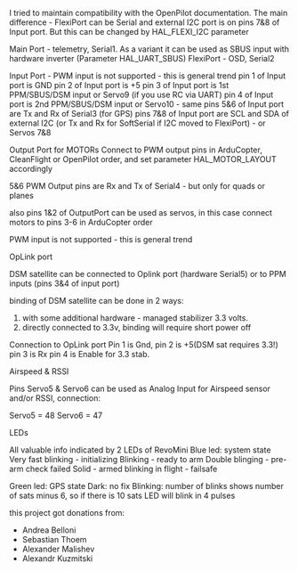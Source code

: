 I tried to maintain compatibility with the OpenPilot documentation. The main difference - FlexiPort can 
be Serial and external I2C port is on pins 7&8 of Input port. But this can be changed by HAL_FLEXI_I2C parameter


Main Port - telemetry, Serial1. As a variant it can be used as SBUS input with hardware inverter (Parameter HAL_UART_SBUS)
FlexiPort - OSD, Serial2


Input Port - PWM input is not supported - this is general trend
pin 1 of Input port is GND
pin 2 of Input port is +5
pin 3 of Input port is 1st PPM/SBUS/DSM input or Servo9 (if you use RC via UART)
pin 4 of Input port is 2nd PPM/SBUS/DSM input or Servo10 - same
pins 5&6 of Input port are Tx and Rx of Serial3 (for GPS)
pins 7&8 of Input port are SCL and SDA of external I2C (or Tx and Rx for SoftSerial if I2C moved to FlexiPort) - or Servos 7&8


Output Port for MOTORs
Connect to PWM output pins in ArduCopter, CleanFlight or OpenPilot order, and set parameter HAL_MOTOR_LAYOUT accordingly

5&6 PWM Output pins are Rx and Tx of Serial4 - but only for quads or planes

also pins 1&2 of OutputPort can be used as servos, in this case connect motors to pins 3-6 in ArduCopter order


PWM input is not supported - this is general trend



OpLink port

DSM satellite can be connected to Oplink port (hardware Serial5) or to PPM inputs (pins 3&4 of input port)

binding of DSM satellite can be done in 2 ways:
1. with some additional hardware - managed stabilizer 3.3 volts. 
2. directly connected to 3.3v, binding will require short power off

Connection to OpLink port
Pin 1 is Gnd, 
pin 2 is +5(DSM sat requires 3.3!)
pin 3 is Rx 
pin 4 is Enable for 3.3 stab.


Airspeed & RSSI 

Pins Servo5 & Servo6 can be used as Analog Input for Airspeed sensor and/or RSSI, connection:

Servo5 = 48
Servo6 = 47


LEDs

All valuable info indicated by 2 LEDs of RevoMini
Blue led: system state
Very fast blinking - initializing
Blinking        - ready to arm
Double blinging - pre-arm check failed
Solid           - armed
blinking in flight - failsafe

Green led: GPS state
Dark: no fix
Blinking: number of blinks shows number of sats minus 6, so if there is 10 sats LED will blink in 4 pulses



this project got donations from:
* Andrea Belloni
* Sebastian Thoem
* Alexander Malishev
* Alexandr Kuzmitski


